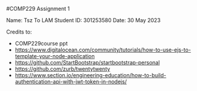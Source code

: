 #COMP229 Assignment 1

Name: Tsz To LAM 
Student ID: 301253580
Date: 30 May 2023 

Credits to: 
- COMP229course ppt
- https://www.digitalocean.com/community/tutorials/how-to-use-ejs-to-template-your-node-application
- https://github.com/StartBootstrap/startbootstrap-personal
- https://github.com/zurb/twentytwenty
- https://www.section.io/engineering-education/how-to-build-authentication-api-with-jwt-token-in-nodejs/